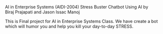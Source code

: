 AI in Enterprise Systems (AIDI-2004) Stress Buster Chatbot Using AI by Biraj Prajapati and Jason Issac Manoj

This is Final project for AI in Enterprise Systems Class. We have create a bot which will humor you and help you kill your day-to-day STRESS.
